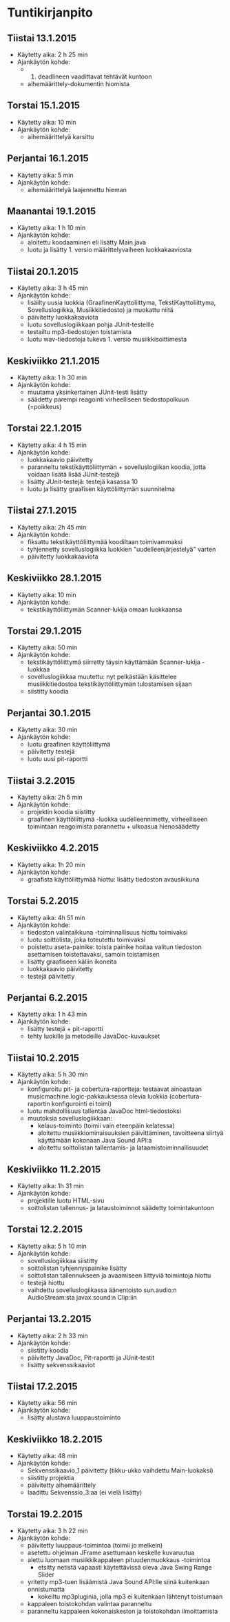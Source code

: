 # Tuntikirjanpito

## Tiistai 13.1.2015
- Käytetty aika: 2 h 25 min
- Ajankäytön kohde:
	- 1. deadlineen vaadittavat tehtävät kuntoon
	- aihemäärittely-dokumentin hiomista

## Torstai 15.1.2015
- Käytetty aika: 10 min
- Ajankäytön kohde:
	- aihemäärittelyä karsittu

## Perjantai 16.1.2015
- Käytetty aika: 5 min
- Ajankäytön kohde:
	- aihemäärittelyä laajennettu hieman

## Maanantai 19.1.2015
- Käytetty aika: 1 h 10 min
- Ajankäytön kohde: 
	- aloitettu koodaaminen eli lisätty Main.java
	- luotu ja lisätty 1. versio määrittelyvaiheen luokkakaaviosta

## Tiistai 20.1.2015
- Käytetty aika: 3 h 45 min
- Ajankäytön kohde:
	- lisäilty uusia luokkia (GraafinenKayttoliittyma, TekstiKayttoliittyma, Sovelluslogiikka, Musiikkitiedosto) ja muokattu niitä
	- päivitetty luokkakaaviota
	- luotu sovelluslogiikkaan pohja JUnit-testeille
	- testailtu mp3-tiedostojen toistamista
	- luotu wav-tiedostoja tukeva 1. versio musiikkisoittimesta

## Keskiviikko 21.1.2015
- Käytetty aika: 1 h 30 min
- Ajankäytön kohde:
	- muutama yksinkertainen JUnit-testi lisätty
	- säädetty parempi reagointi virheelliseen tiedostopolkuun (=poikkeus)

## Torstai 22.1.2015
- Käytetty aika: 4 h 15 min
- Ajankäytön kohde:
	- luokkakaavio päivitetty
	- paranneltu tekstikäyttöliittymän + sovelluslogiikan koodia, jotta voidaan lisätä lisää JUnit-testejä
	- lisätty JUnit-testejä: testejä kasassa 10
	- luotu ja lisätty graafisen käyttöliittymän suunnitelma

## Tiistai 27.1.2015
- Käytetty aika: 2h 45 min
- Ajankäytön kohde:
	- fiksattu tekstikäyttöliittymää koodiltaan toimivammaksi
	- tyhjennetty sovelluslogiikka luokkien "uudelleenjärjestelyä" varten
	- päivitetty luokkakaaviota

## Keskiviikko 28.1.2015
- Käytetty aika: 10 min
- Ajankäytön kohde:
	- tekstikäyttöliittymän Scanner-lukija omaan luokkaansa

## Torstai 29.1.2015
- Käytetty aika: 50 min
- Ajankäytön kohde:
	- tekstikäyttöliittymä siirretty täysin käyttämään Scanner-lukija -luokkaa
	- sovelluslogiikkaa muutettu: nyt pelkästään käsittelee musiikkitiedostoa tekstikäyttöliittymän tulostamisen sijaan 
	- siistitty koodia

## Perjantai 30.1.2015
- Käytetty aika: 30 min
- Ajankäytön kohde:
	- luotu graafinen käyttöliittymä
	- päivitetty testejä
	- luotu uusi pit-raportti

## Tiistai 3.2.2015
- Käytetty aika: 2h 5 min
- Ajankäytön kohde:
	- projektin koodia siistitty
	- graafinen käyttöliittymä -luokka uudelleennimetty, virheelliseen toimintaan reagoimista parannettu + ulkoasua hienosäädetty

## Keskiviikko 4.2.2015
- Käytetty aika: 1h 20 min
- Ajankäytön kohde:
	- graafista käyttöliittymää hiottu: lisätty tiedoston avausikkuna

## Torstai 5.2.2015
- Käytetty aika: 4h 51 min
- Ajankäytön kohde:
	- tiedoston valintaikkuna -toiminnallisuus hiottu toimivaksi
	- luotu soittolista, joka toteutettu toimivaksi
	- poistettu aseta-painike: toista painike hoitaa valitun tiedoston asettamisen toistettavaksi, samoin toistamisen
	- lisätty graafiseen käliin ikoneita
	- luokkakaavio päivitetty
	- testejä päivitetty

## Perjantai 6.2.2015
- Käytetty aika: 1 h 43 min
- Ajankäytön kohde:
	- lisätty testejä + pit-raportti
	- tehty luokille ja metodeille JavaDoc-kuvaukset

## Tiistai 10.2.2015
- Käytetty aika: 5 h 30 min
- Ajankäytön kohde:
	- konfiguroitu pit- ja cobertura-raportteja: testaavat ainoastaan musicmachine.logic-pakkauksessa olevia luokkia (cobertura-raportin konfigurointi ei toimi)
	- luotu mahdollisuus tallentaa JavaDoc html-tiedostoksi
	- muutoksia sovelluslogiikkaan:
		- kelaus-toiminto (toimii vain eteenpäin kelatessa)
		- aloitettu musiikkiominaisuuksien päivittäminen, tavoitteena siirtyä käyttämään kokonaan Java Sound API:a
		- aloitettu soittolistan tallentamis- ja lataamistoiminnallisuudet

## Keskiviikko 11.2.2015
- Käytetty aika: 1h 31 min
- Ajankäytön kohde:
	- projektille luotu HTML-sivu
	- soittolistan tallennus- ja lataustoiminnot säädetty toimintakuntoon

## Torstai 12.2.2015
- Käytetty aika: 5 h 10 min
- Ajankäytön kohde:
	- sovelluslogiikkaa siistitty
	- soittolistan tyhjennyspainike lisätty
	- soittolistan tallennukseen ja avaamiseen liittyviä toimintoja hiottu
	- testejä hiottu
	- vaihdettu sovelluslogiikassa äänentoisto sun.audio:n AudioStream:sta javax.sound:n Clip:iin

## Perjantai 13.2.2015
- Käytetty aika: 2 h 33 min
- Ajankäytön kohde:
	- siistitty koodia
	- päivitetty JavaDoc, Pit-raportti ja JUnit-testit
	- lisätty sekvenssikaaviot

## Tiistai 17.2.2015
- Käytetty aika: 56 min
- Ajankäytön kohde:
	- lisätty alustava luuppaustoiminto

## Keskiviikko 18.2.2015
- Käytetty aika: 48 min
- Ajankäytön kohde:
	- Sekvenssikaavio_1 päivitetty (tikku-ukko vaihdettu Main-luokaksi)
	- siistitty projektia
	- päivitetty aihemäärittely
	- laadittu Sekvenssio_3:aa (ei vielä lisätty)

## Torstai 19.2.2015
- Käytetty aika: 3 h 22 min
- Ajankäytön kohde:
	- päivitetty luuppaus-toimintoa (toimii jo melkein)
	- asetettu ohjelman JFrame asettumaan keskelle kuvaruutua
	- alettu luomaan musiikkikappaleen pituudenmuokkaus -toimintoa
		- etsitty netistä vapaasti käytettävissä oleva Java Swing Range Slider
	- yritetty mp3-tuen lisäämistä Java Sound API:lle siinä kuitenkaan onnistumatta
		- kokeiltu mp3pluginia, jolla mp3 ei kuitenkaan lähtenyt toistumaan
	- kappaleen toistokohdan valintaa paranneltu
	- paranneltu kappaleen kokonaiskeston ja toistokohdan ilmoittamista